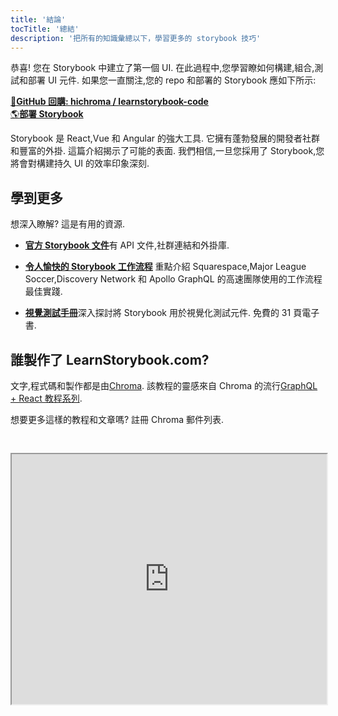 ```yaml
---
title: '結論'
tocTitle: '總結'
description: '把所有的知識彙總以下，學習更多的 storybook 技巧'
---
```


恭喜! 您在 Storybook 中建立了第一個 UI. 在此過程中,您學習瞭如何構建,組合,測試和部署 UI 元件. 如果您一直關注,您的 repo 和部署的 Storybook 應如下所示:

[📕**GitHub 回購: hichroma / learnstorybook-code**](https://github.com/chromaui/learnstorybook-code)
<br/>
[🌎**部署 Storybook**](https://clever-banach-415c03.netlify.com/)

Storybook 是 React,Vue 和 Angular 的強大工具. 它擁有蓬勃發展的開發者社群和豐富的外掛. 這篇介紹揭示了可能的表面. 我們相信,一旦您採用了 Storybook,您將會對構建持久 UI 的效率印象深刻.

## 學到更多

想深入瞭解? 這是有用的資源.

- [**官方 Storybook 文件**](https://storybook.js.org/basics/introduction/)有 API 文件,社群連結和外掛庫.

- [**令人愉快的 Storybook 工作流程**](https://blog.hichroma.com/the-delightful-storybook-workflow-b322b76fd07) 重點介紹 Squarespace,Major League Soccer,Discovery Network 和 Apollo GraphQL 的高速團隊使用的工作流程最佳實踐.

- [**視覺測試手冊**](https://www.chromatic.com/book/visual-testing-handbook)深入探討將 Storybook 用於視覺化測試元件. 免費的 31 頁電子書.

## 誰製作了 LearnStorybook.com?

文字,程式碼和製作都是由[Chroma](http://blog.hichroma.com/). 該教程的靈感來自 Chroma 的流行[GraphQL + React 教程系列](https://blog.hichroma.com/graphql-react-tutorial-part-1-6-d0691af25858).

想要更多這樣的教程和文章嗎? 註冊 Chroma 郵件列表.

<iframe style="height:400px;width:100%;max-width:800px;margin:30px auto;" src="https://upscri.be/bface0?as_embed"></iframe>

